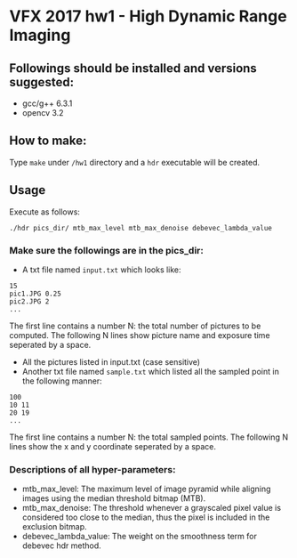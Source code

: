 # VFX 2017 hw1 - High Dynamic Range Imaging

## Followings should be installed and versions suggested:
- gcc/g++ 6.3.1
- opencv 3.2

## How to make:
Type `make` under `/hw1` directory and a `hdr` executable will be created.

## Usage
Execute as follows:
```
./hdr pics_dir/ mtb_max_level mtb_max_denoise debevec_lambda_value 
```
### Make sure the followings are in the pics_dir:
- A txt file named `input.txt` which looks like:
```
15
pic1.JPG 0.25
pic2.JPG 2
...
```
The first line contains a number N: the total number of pictures to be computed.
The following N lines show picture name and exposure time seperated by a space.
- All the pictures listed in input.txt (case sensitive)
- Another txt file named `sample.txt` which listed all the sampled point in the
  following manner:
```
100
10 11
20 19
...
```
The first line contains a number N: the total sampled points.
The following N lines show the x and y coordinate seperated by a space.
### Descriptions of all hyper-parameters:
- mtb_max_level: The maximum level of image pyramid while aligning images using
  the median threshold bitmap (MTB).
- mtb_max_denoise: The threshold whenever a grayscaled pixel value is considered
  too close to the median, thus the pixel is included in the exclusion bitmap.
- debevec_lambda_value: The weight on the smoothness term for debevec hdr method.
  
